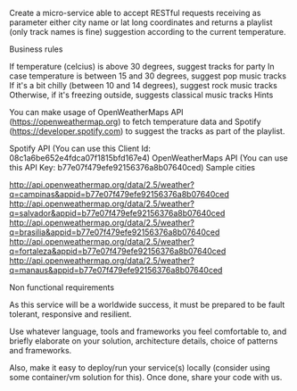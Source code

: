 Create a micro-service able to accept RESTful requests receiving as parameter either city name or lat long coordinates and returns a playlist (only track names is fine) suggestion according to the current temperature.

Business rules

If temperature (celcius) is above 30 degrees, suggest tracks for party
In case temperature is between 15 and 30 degrees, suggest pop music tracks
If it's a bit chilly (between 10 and 14 degrees), suggest rock music tracks
Otherwise, if it's freezing outside, suggests classical music tracks
Hints

You can make usage of OpenWeatherMaps API (https://openweathermap.org) to fetch temperature data and Spotify (https://developer.spotify.com) to suggest the tracks as part of the playlist.

Spotify API (You can use this Client Id: 08c1a6be652e4fdca07f1815bfd167e4)
OpenWeatherMaps API (You can use this API Key: b77e07f479efe92156376a8b07640ced)
Sample cities

http://api.openweathermap.org/data/2.5/weather?q=campinas&appid=b77e07f479efe92156376a8b07640ced http://api.openweathermap.org/data/2.5/weather?q=salvador&appid=b77e07f479efe92156376a8b07640ced http://api.openweathermap.org/data/2.5/weather?q=brasilia&appid=b77e07f479efe92156376a8b07640ced http://api.openweathermap.org/data/2.5/weather?q=fortaleza&appid=b77e07f479efe92156376a8b07640ced http://api.openweathermap.org/data/2.5/weather?q=manaus&appid=b77e07f479efe92156376a8b07640ced

Non functional requirements

As this service will be a worldwide success, it must be prepared to be fault tolerant, responsive and resilient.

Use whatever language, tools and frameworks you feel comfortable to, and briefly elaborate on your solution, architecture details, choice of patterns and frameworks.

Also, make it easy to deploy/run your service(s) locally (consider using some container/vm solution for this). Once done, share your code with us.
